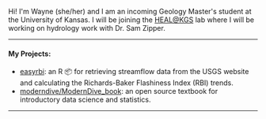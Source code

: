 Hi! I'm Wayne (she/her) and I am an incoming Geology Master's student at the University of Kansas. I will be joining the [HEAL@KGS](https://www.samzipper.com/) lab where I will be working on hydrology work with Dr. Sam Zipper.

-------------

#### My Projects:
- [easyrbi](https://github.com/amutaya/easyrbi): an R 📦 for retrieving streamflow data from the USGS[](https://waterservices.usgs.gov/rest/Site-Test-Tool.html) website and calculating the Richards-Baker Flashiness Index (RBI) trends. 
- [moderndive/ModernDive_book](https://github.com/moderndive/ModernDive_book): an open source textbook for introductory data science and statistics.

-------------
 

